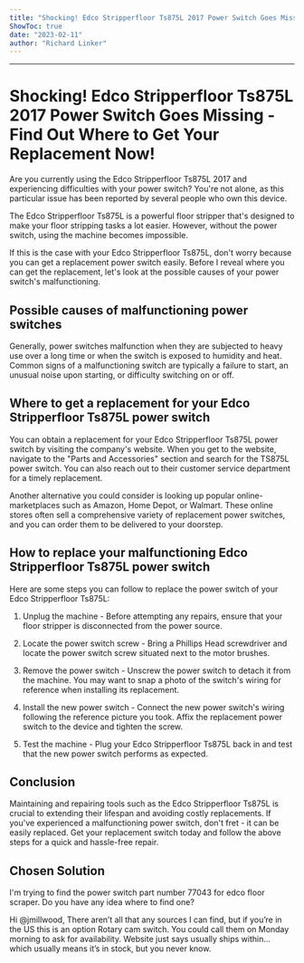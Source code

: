 ```yaml
---
title: "Shocking! Edco Stripperfloor Ts875L 2017 Power Switch Goes Missing - Find Out Where to Get Your Replacement Now!"
ShowToc: true 
date: "2023-02-11"
author: "Richard Linker"
---
```

*****
# Shocking! Edco Stripperfloor Ts875L 2017 Power Switch Goes Missing - Find Out Where to Get Your Replacement Now!

Are you currently using the Edco Stripperfloor Ts875L 2017 and experiencing difficulties with your power switch? You're not alone, as this particular issue has been reported by several people who own this device.

The Edco Stripperfloor Ts875L is a powerful floor stripper that's designed to make your floor stripping tasks a lot easier. However, without the power switch, using the machine becomes impossible.

If this is the case with your Edco Stripperfloor Ts875L, don't worry because you can get a replacement power switch easily. Before I reveal where you can get the replacement, let's look at the possible causes of your power switch's malfunctioning.

## Possible causes of malfunctioning power switches

Generally, power switches malfunction when they are subjected to heavy use over a long time or when the switch is exposed to humidity and heat. Common signs of a malfunctioning switch are typically a failure to start, an unusual noise upon starting, or difficulty switching on or off.

## Where to get a replacement for your Edco Stripperfloor Ts875L power switch

You can obtain a replacement for your Edco Stripperfloor Ts875L power switch by visiting the company's website. When you get to the website, navigate to the "Parts and Accessories" section and search for the TS875L power switch. You can also reach out to their customer service department for a timely replacement.

Another alternative you could consider is looking up popular online-marketplaces such as Amazon, Home Depot, or Walmart. These online stores often sell a comprehensive variety of replacement power switches, and you can order them to be delivered to your doorstep.

## How to replace your malfunctioning Edco Stripperfloor Ts875L power switch

Here are some steps you can follow to replace the power switch of your Edco Stripperfloor Ts875L:

1. Unplug the machine - Before attempting any repairs, ensure that your floor stripper is disconnected from the power source.

2. Locate the power switch screw - Bring a Phillips Head screwdriver and locate the power switch screw situated next to the motor brushes.

3. Remove the power switch - Unscrew the power switch to detach it from the machine. You may want to snap a photo of the switch's wiring for reference when installing its replacement.

4. Install the new power switch - Connect the new power switch's wiring following the reference picture you took. Affix the replacement power switch to the device and tighten the screw.

5. Test the machine - Plug your Edco Stripperfloor Ts875L back in and test that the new power switch performs as expected.

## Conclusion

Maintaining and repairing tools such as the Edco Stripperfloor Ts875L is crucial to extending their lifespan and avoiding costly replacements. If you've experienced a malfunctioning power switch, don't fret - it can be easily replaced. Get your replacement switch today and follow the above steps for a quick and hassle-free repair.


## Chosen Solution
 I'm trying to find the power switch part number 77043 for edco floor scraper. Do you have any idea where to find one?

 Hi @jmillwood,
There aren’t all that any sources I can find, but if you’re in the US this is an option Rotary cam switch. You could call them on Monday morning to ask for availability. Website just says usually ships within… which usually means it’s in stock, but you never know.





